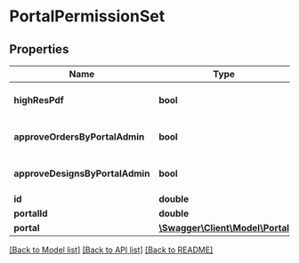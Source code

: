 # PortalPermissionSet

## Properties
Name | Type | Description | Notes
------------ | ------------- | ------------- | -------------
**highResPdf** | **bool** |  | [optional] [default to true]
**approveOrdersByPortalAdmin** | **bool** |  | [optional] [default to true]
**approveDesignsByPortalAdmin** | **bool** |  | [optional] [default to true]
**id** | **double** |  | [optional] 
**portalId** | **double** |  | [optional] 
**portal** | [**\Swagger\Client\Model\Portal**](Portal.md) |  | [optional] 

[[Back to Model list]](../README.md#documentation-for-models) [[Back to API list]](../README.md#documentation-for-api-endpoints) [[Back to README]](../README.md)


